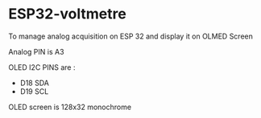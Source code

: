 # ESP32-voltmetre
To manage analog acquisition on ESP 32 and display it on OLMED Screen

Analog PIN is A3

OLED I2C PINS are :
* D18 SDA
* D19 SCL

OLED screen is 128x32 monochrome
